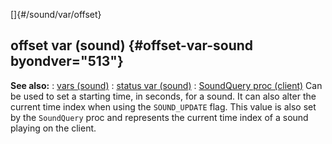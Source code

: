 []{#/sound/var/offset}
  ## offset var (sound) {#offset-var-sound byondver="513"}
  **See also:**
  :   [vars (sound)](ref/sound/var)
  :   [status var (sound)](ref/sound/var/status)
  :   [SoundQuery proc (client)](ref/client/proc/SoundQuery)
  Can be used to set a starting time, in seconds, for a sound. It can also
  alter the current time index when using the `SOUND_UPDATE` flag.
  This value is also set by the `SoundQuery` proc and represents the
  current time index of a sound playing on the client.